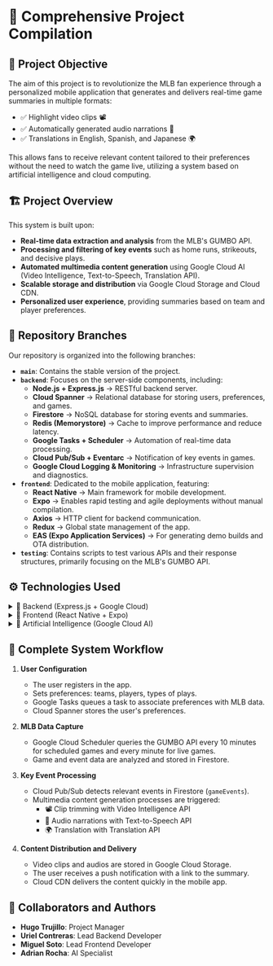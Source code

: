 # 📌 Comprehensive Project Compilation

## 🎯 Project Objective

The aim of this project is to revolutionize the MLB fan experience through a personalized mobile application that generates and delivers real-time game summaries in multiple formats:

- ✅ Highlight video clips 📽️
- ✅ Automatically generated audio narrations 🎤
- ✅ Translations in English, Spanish, and Japanese 🌍

This allows fans to receive relevant content tailored to their preferences without the need to watch the game live, utilizing a system based on artificial intelligence and cloud computing.

## 🏗️ Project Overview

This system is built upon:

- **Real-time data extraction and analysis** from the MLB's GUMBO API.
- **Processing and filtering of key events** such as home runs, strikeouts, and decisive plays.
- **Automated multimedia content generation** using Google Cloud AI (Video Intelligence, Text-to-Speech, Translation API).
- **Scalable storage and distribution** via Google Cloud Storage and Cloud CDN.
- **Personalized user experience**, providing summaries based on team and player preferences.

## 🌿 Repository Branches

Our repository is organized into the following branches:

- **`main`**: Contains the stable version of the project.
- **`backend`**: Focuses on the server-side components, including:
  - **Node.js + Express.js** → RESTful backend server.
  - **Cloud Spanner** → Relational database for storing users, preferences, and games.
  - **Firestore** → NoSQL database for storing events and summaries.
  - **Redis (Memorystore)** → Cache to improve performance and reduce latency.
  - **Google Tasks + Scheduler** → Automation of real-time data processing.
  - **Cloud Pub/Sub + Eventarc** → Notification of key events in games.
  - **Google Cloud Logging & Monitoring** → Infrastructure supervision and diagnostics.
- **`frontend`**: Dedicated to the mobile application, featuring:
  - **React Native** → Main framework for mobile development.
  - **Expo** → Enables rapid testing and agile deployments without manual compilation.
  - **Axios** → HTTP client for backend communication.
  - **Redux** → Global state management of the app.
  - **EAS (Expo Application Services)** → For generating demo builds and OTA distribution.
- **`testing`**: Contains scripts to test various APIs and their response structures, primarily focusing on the MLB's GUMBO API.

## ⚙️ Technologies Used

<details>
<summary>📌 Backend (Express.js + Google Cloud)</summary>

- **Node.js + Express.js** → RESTful backend server.
- **Cloud Spanner** → Relational database for storing users, preferences, and games.
- **Firestore** → NoSQL database for storing events and summaries.
- **Redis (Memorystore)** → Cache to improve performance and reduce latency.
- **Google Tasks + Scheduler** → Automation of real-time data processing.
- **Cloud Pub/Sub + Eventarc** → Notification of key events in games.
- **Google Cloud Logging & Monitoring** → Infrastructure supervision and diagnostics.

</details>

<details>
<summary>📌 Frontend (React Native + Expo)</summary>

- **React Native** → Main framework for mobile development.
- **Expo** → Enables rapid testing and agile deployments without manual compilation.
- **Axios** → HTTP client for backend communication.
- **Redux** → Global state management of the app.
- **EAS (Expo Application Services)** → For generating demo builds and OTA distribution.

</details>

<details>
<summary>📌 Artificial Intelligence (Google Cloud AI)</summary>

- **Vertex AI** → Trains Machine Learning models to personalize summaries based on user history.
- **Google Video Intelligence API** → Automatically trims clips of key moments in games.
- **Google Text-to-Speech API** → Generates automatic narrations in English, Spanish, and Japanese.
- **Google Translation API** → Translates content to offer a multilingual experience.

</details>

## 🔄 Complete System Workflow

1. **User Configuration**
   - The user registers in the app.
   - Sets preferences: teams, players, types of plays.
   - Google Tasks queues a task to associate preferences with MLB data.
   - Cloud Spanner stores the user's preferences.

2. **MLB Data Capture**
   - Google Cloud Scheduler queries the GUMBO API every 10 minutes for scheduled games and every minute for live games.
   - Game and event data are analyzed and stored in Firestore.

3. **Key Event Processing**
   - Cloud Pub/Sub detects relevant events in Firestore (`gameEvents`).
   - Multimedia content generation processes are triggered:
     - 📽️ Clip trimming with Video Intelligence API
     - 🎤 Audio narrations with Text-to-Speech API
     - 🌍 Translation with Translation API

4. **Content Distribution and Delivery**
   - Video clips and audios are stored in Google Cloud Storage.
   - The user receives a push notification with a link to the summary.
   - Cloud CDN delivers the content quickly in the mobile app.

## 👥 Collaborators and Authors

- **Hugo Trujillo**: Project Manager
- **Uriel Contreras**: Lead Backend Developer
- **Miguel Soto**: Lead Frontend Developer
- **Adrian Rocha**: AI Specialist

